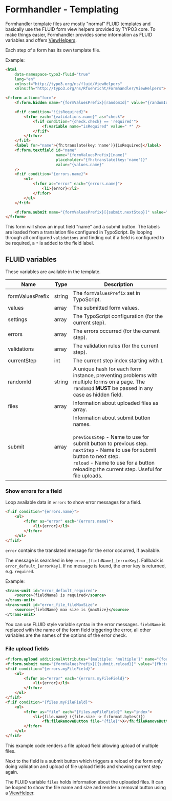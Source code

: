 # Formhandler - Templating

Formhandler template files are mostly "normal" FLUID templates and basically use the FLUID form view helpers provided by TYPO3 core.
To make things easier, Formhandler provides some information as FLUID variables and offers [ViewHelpers](./ViewHelpers.md).

Each step of a form has its own template file.

Example:

```html
<html
    data-namespace-typo3-fluid="true"
    lang="en"
    xmlns:f="http://typo3.org/ns/fluid/ViewHelpers"
    xmlns:fh="http://typo3.org/ns/Rfuehricht/Formhandler/ViewHelpers">

<f:form action="form">
    <f:form.hidden name="{formValuesPrefix}[randomId]" value="{randomId}" />

    <f:if condition="!{isRequired}">
        <f:for each="{validations.name}" as="check">
            <f:if condition="{check.check} == 'required'">
                <f:variable name="isRequired" value=" *" />
            </f:if>
        </f:for>
    </f:if>
    <label for="name">{fh:translate(key:'name')}{isRequired}</label>
    <f:form.textfield id="name"
                      name="{formValuesPrefix}[name]"
                      placeholder="{fh:translate(key:'name')}"
                      value="{values.name}"
    />
    <f:if condition="{errors.name}">
        <ul>
            <f:for as="error" each="{errors.name}">
                <li>{error}</li>
            </f:for>
        </ul>
    </f:if>

    <f:form.submit name="{formValuesPrefix}[{submit.nextStep}]" value="{fh:translate(key:'submit')}" />
</f:form>
```

This form will show an input field "name" and a submit button. The labels are loaded from a translation file configured in TypoScript.
By looping through all configured `validations` and finding out if a field is configured to be required, a `*` is added to the field label.

## FLUID variables

These variables are available in the template.

| Name             | Type   | Description                                                                                                                                                                                                                                                            |
|------------------|--------|------------------------------------------------------------------------------------------------------------------------------------------------------------------------------------------------------------------------------------------------------------------------|
| formValuesPrefix | string | The `formValuesPrefix` set in TypoScript.                                                                                                                                                                                                                              |
| values           | array  | The submitted form values.                                                                                                                                                                                                                                             |
| settings         | array  | The TypoScript configuration (for the current step).                                                                                                                                                                                                                   |
| errors           | array  | The errors occurred (for the current step).                                                                                                                                                                                                                            |
| validations      | array  | The validation rules (for the current step).                                                                                                                                                                                                                           |
| currentStep      | int    | The current step index starting with `1`                                                                                                                                                                                                                               |
| randomId         | string | A unique hash for each form instance, preventing problems with multiple forms on a page. The `randomId` **MUST** be passed in any case as hidden field.                                                                                                                |
| files            | array  | Information about uploaded files as array.                                                                                                                                                                                                                             |
| submit           | array  | Information about submit button names.<br><br>`previousStep` - Name to use for submit button to previous step.<br>`nextStep` - Name to use for submit button to next step.<br>`reload` - Name to use for a button reloading the current step. Useful for file uploads. |

### Show errors for a field

Loop available data in `errors` to show error messages for a field.

```html
<f:if condition="{errors.name}">
    <ul>
        <f:for as="error" each="{errors.name}">
            <li>{error}</li>
        </f:for>
    </ul>
</f:if>
```

`error` contains the translated message for the error occurred, if available.

The message is searched in key `error_[fieldName]_[errorKey]`. Fallback is `error_default_[errorKey]`.
If no message is found, the error key is returned, e.g. `required`.

Example:

```xml
<trans-unit id="error_default_required">
    <source>{fieldName} is required</source>
</trans-unit>
<trans-unit id="error_file_fileMaxSize">
    <source>{fieldName} max size is {maxSize}</source>
</trans-unit>
```

You can use FLUID style variable syntax in the error messages. `fieldName` is replaced with the name of the form field triggering the error, all other variables are the names of the options of the error check.

### File upload fields


```html
<f:form.upload additionalAttributes="{multiple: 'multiple'}" name="{formValuesPrefix}[myFileField]" value="{values.myFileField}"/>
<f:form.submit name="{formValuesPrefix}[{submit.reload}]" value="{fh:translate(key: 'upload')}" />
<f:if condition="{errors.myFileField}">
    <ul>
        <f:for as="error" each="{errors.myFileField}">
            <li>{error}</li>
        </f:for>
    </ul>
</f:if>
<f:if condition="{files.myFileField}">
    <ul>
        <f:for as="file" each="{files.myFileField}" key="index">
            <li>{file.name} ({file.size -> f:format.bytes()})
                <fh:fileRemoveButton file="{file}">X</fh:fileRemoveButton>
        </f:for>
    </ul>
</f:if>
```

This example code renders a file upload field allowing upload of multiple files.

Next to the field is a submit button which triggers a reload of the form only doing validation and upload of file upload fields and showing current step again.

The FLUID variable `files` holds information about the uploaded files. It can be looped to show the file name and size and render a removal button using a [ViewHelper](./ViewHelpers.md).
